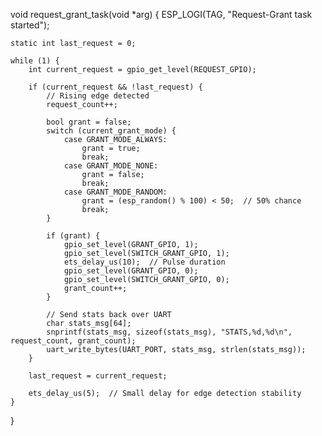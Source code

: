 void request_grant_task(void *arg) {
    ESP_LOGI(TAG, "Request-Grant task started");

    static int last_request = 0;

    while (1) {
        int current_request = gpio_get_level(REQUEST_GPIO);

        if (current_request && !last_request) {
            // Rising edge detected
            request_count++;

            bool grant = false;
            switch (current_grant_mode) {
                case GRANT_MODE_ALWAYS:
                    grant = true;
                    break;
                case GRANT_MODE_NONE:
                    grant = false;
                    break;
                case GRANT_MODE_RANDOM:
                    grant = (esp_random() % 100) < 50;  // 50% chance
                    break;
            }

            if (grant) {
                gpio_set_level(GRANT_GPIO, 1);
                gpio_set_level(SWITCH_GRANT_GPIO, 1);
                ets_delay_us(10);  // Pulse duration
                gpio_set_level(GRANT_GPIO, 0);
                gpio_set_level(SWITCH_GRANT_GPIO, 0);
                grant_count++;
            }

            // Send stats back over UART
            char stats_msg[64];
            snprintf(stats_msg, sizeof(stats_msg), "STATS,%d,%d\n", request_count, grant_count);
            uart_write_bytes(UART_PORT, stats_msg, strlen(stats_msg));
        }

        last_request = current_request;

        ets_delay_us(5);  // Small delay for edge detection stability
    }
}
